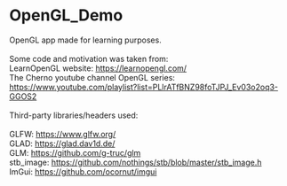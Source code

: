 # OpenGL_Demo
OpenGL app made for learning purposes. </br> </br>
Some code and motivation was taken from: </br>
LearnOpenGL website: https://learnopengl.com/ </br>
The Cherno youtube channel OpenGL series: https://www.youtube.com/playlist?list=PLlrATfBNZ98foTJPJ_Ev03o2oq3-GGOS2 </br> </br>
Third-party libraries/headers used: </br> </br>
GLFW: https://www.glfw.org/ </br>
GLAD: https://glad.dav1d.de/ </br>
GLM: https://github.com/g-truc/glm </br>
stb_image: https://github.com/nothings/stb/blob/master/stb_image.h </br>
ImGui: https://github.com/ocornut/imgui </br>

